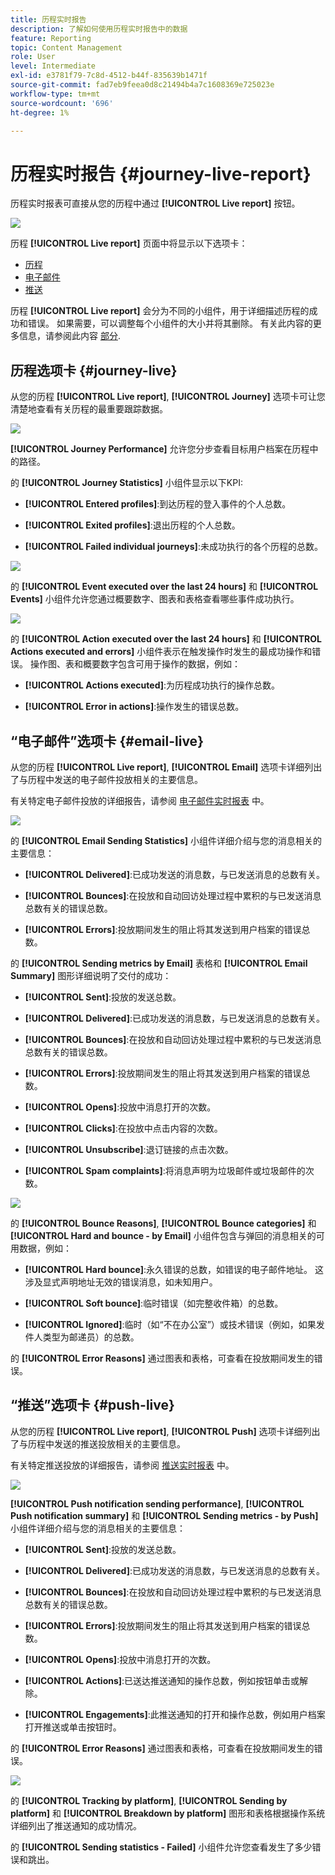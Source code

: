 ```yaml
---
title: 历程实时报告
description: 了解如何使用历程实时报告中的数据
feature: Reporting
topic: Content Management
role: User
level: Intermediate
exl-id: e3781f79-7c8d-4512-b44f-835639b1471f
source-git-commit: fad7eb9feea0d8c21494b4a7c1608369e725023e
workflow-type: tm+mt
source-wordcount: '696'
ht-degree: 1%

---
```


# 历程实时报告 {#journey-live-report}

历程实时报表可直接从您的历程中通过 **[!UICONTROL Live report]** 按钮。

![](assets/report_1.png)

历程 **[!UICONTROL Live report]** 页面中将显示以下选项卡：

* [历程](#journey-live)
* [电子邮件](#email-live)
* [推送](#push-live)

历程 **[!UICONTROL Live report]** 会分为不同的小组件，用于详细描述历程的成功和错误。 如果需要，可以调整每个小组件的大小并将其删除。 有关此内容的更多信息，请参阅此内容 [部分](live-report.md#modify-dashboard).

## 历程选项卡 {#journey-live}

从您的历程 **[!UICONTROL Live report]**, **[!UICONTROL Journey]** 选项卡可让您清楚地查看有关历程的最重要跟踪数据。

![](assets/report_journey_2.png)

**[!UICONTROL Journey Performance]** 允许您分步查看目标用户档案在历程中的路径。

的 **[!UICONTROL Journey Statistics]** 小组件显示以下KPI:

* **[!UICONTROL Entered profiles]**:到达历程的登入事件的个人总数。

* **[!UICONTROL Exited profiles]**:退出历程的个人总数。

* **[!UICONTROL Failed individual journeys]**:未成功执行的各个历程的总数。

![](assets/report_journey_3.png)

的 **[!UICONTROL Event executed over the last 24 hours]** 和 **[!UICONTROL Events]** 小组件允许您通过概要数字、图表和表格查看哪些事件成功执行。

![](assets/report_journey_4.png)

的 **[!UICONTROL Action executed over the last 24 hours]** 和 **[!UICONTROL Actions executed and errors]** 小组件表示在触发操作时发生的最成功操作和错误。 操作图、表和概要数字包含可用于操作的数据，例如：

* **[!UICONTROL Actions executed]**:为历程成功执行的操作总数。

* **[!UICONTROL Error in actions]**:操作发生的错误总数。

<!--
![](assets/live_report_7.png)

>[!NOTE]
>
>The Offers widgets and metrics are only available if a decision was inserted in an email. For more information on Decision Management, refer to this [page](../offers/get-started/starting-offer-decisioning.md).

The **[!UICONTROL Offers statistic]** and **[!UICONTROL Offers statistics]** over time widgets measure your offer's success and impact on your targeted audience. It detail the main information relative to your message with KPIs:

* **[!UICONTROL Offer sent]**: Total number of sends for the offer.

* **[!UICONTROL Offer impression]**: Number of times the offer was opened in a delivery.

* **[!UICONTROL Offer clicks]**: Number of times an offer was clicked on in a delivery.
-->

## “电子邮件”选项卡 {#email-live}

从您的历程 **[!UICONTROL Live report]**, **[!UICONTROL Email]** 选项卡详细列出了与历程中发送的电子邮件投放相关的主要信息。

有关特定电子邮件投放的详细报告，请参阅 [电子邮件实时报表](email-live-report.md) 中。

![](assets/report_email_1.png)

的 **[!UICONTROL Email Sending Statistics]** 小组件详细介绍与您的消息相关的主要信息：

* **[!UICONTROL Delivered]**:已成功发送的消息数，与已发送消息的总数有关。

* **[!UICONTROL Bounces]**:在投放和自动回访处理过程中累积的与已发送消息总数有关的错误总数。

* **[!UICONTROL Errors]**:投放期间发生的阻止将其发送到用户档案的错误总数。

的 **[!UICONTROL Sending metrics by Email]** 表格和 **[!UICONTROL Email Summary]** 图形详细说明了交付的成功：

* **[!UICONTROL Sent]**:投放的发送总数。

* **[!UICONTROL Delivered]**:已成功发送的消息数，与已发送消息的总数有关。

* **[!UICONTROL Bounces]**:在投放和自动回访处理过程中累积的与已发送消息总数有关的错误总数。

* **[!UICONTROL Errors]**:投放期间发生的阻止将其发送到用户档案的错误总数。

* **[!UICONTROL Opens]**:投放中消息打开的次数。

* **[!UICONTROL Clicks]**:在投放中点击内容的次数。

* **[!UICONTROL Unsubscribe]**:退订链接的点击次数。

* **[!UICONTROL Spam complaints]**:将消息声明为垃圾邮件或垃圾邮件的次数。

![](assets/report_email_2.png)

的 **[!UICONTROL Bounce Reasons]**, **[!UICONTROL Bounce categories]** 和 **[!UICONTROL Hard and bounce - by Email]** 小组件包含与弹回的消息相关的可用数据，例如：

* **[!UICONTROL Hard bounce]**:永久错误的总数，如错误的电子邮件地址。 这涉及显式声明地址无效的错误消息，如未知用户。

* **[!UICONTROL Soft bounce]**:临时错误（如完整收件箱）的总数。

* **[!UICONTROL Ignored]**:临时（如“不在办公室”）或技术错误（例如，如果发件人类型为邮递员）的总数。

的 **[!UICONTROL Error Reasons]** 通过图表和表格，可查看在投放期间发生的错误。

## “推送”选项卡 {#push-live}

从您的历程 **[!UICONTROL Live report]**, **[!UICONTROL Push]** 选项卡详细列出了与历程中发送的推送投放相关的主要信息。

有关特定推送投放的详细报告，请参阅 [推送实时报表](push-live-report.md) 中。

![](assets/report_push_1.png)

**[!UICONTROL Push notification sending performance]**, **[!UICONTROL Push notification summary]** 和 **[!UICONTROL Sending metrics - by Push]** 小组件详细介绍与您的消息相关的主要信息：

* **[!UICONTROL Sent]**:投放的发送总数。

* **[!UICONTROL Delivered]**:已成功发送的消息数，与已发送消息的总数有关。

* **[!UICONTROL Bounces]**:在投放和自动回访处理过程中累积的与已发送消息总数有关的错误总数。

* **[!UICONTROL Errors]**:投放期间发生的阻止将其发送到用户档案的错误总数。

* **[!UICONTROL Opens]**:投放中消息打开的次数。

* **[!UICONTROL Actions]**:已送达推送通知的操作总数，例如按钮单击或解除。

* **[!UICONTROL Engagements]**:此推送通知的打开和操作总数，例如用户档案打开推送或单击按钮时。

的 **[!UICONTROL Error Reasons]** 通过图表和表格，可查看在投放期间发生的错误。

![](assets/report_push_2.png)

的 **[!UICONTROL Tracking by platform]**, **[!UICONTROL Sending by platform]** 和 **[!UICONTROL Breakdown by platform]** 图形和表格根据操作系统详细列出了推送通知的成功情况。

的 **[!UICONTROL Sending statistics - Failed]** 小组件允许您查看发生了多少错误和跳出。
